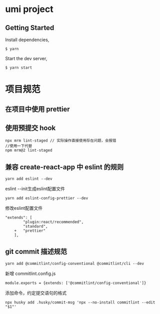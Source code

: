 # umi project

## Getting Started

Install dependencies,

```bash
$ yarn
```

Start the dev server,

```bash
$ yarn start
```

# 项目规范

## 在项目中使用 prettier

## 使用预提交 hook

```
npx mrm lint-staged // 实际操作直接使用存在问题，会报错
//使用一下代替
npm mrm@2 lint-staged
```

## 兼容 create-react-app 中 eslint 的规则

```
yarn add eslint --dev
```
eslint --init生成eslint配置文件

```
yarn add eslint-config-prettier --dev
```
修改eslint配置文件

```
"extends": [
        "plugin:react/recommended",
        "standard",
    +   "prettier"
    ],
```
## git commit 描述规范

```
yarn add @commitlint/config-conventional @commitlint/cli --dev
```

新增 commitlint.config.js

```
module.exports = {extends: ['@commitlint/config-conventional']}
```

添加命令，约定提交语句的格式

```
npx husky add .husky/commit-msg 'npx --no-install commitlint --edit "$1"'
```
